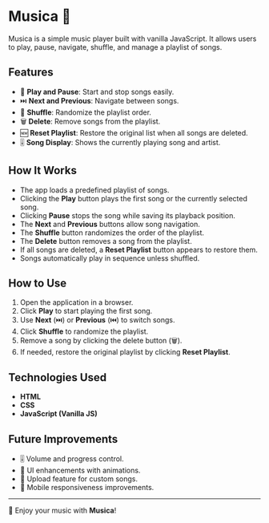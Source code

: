# Musica 🎵

Musica is a simple music player built with vanilla JavaScript. It allows users to play, pause, navigate, shuffle, and manage a playlist of songs.

## Features

- 🎵 **Play and Pause**: Start and stop songs easily.
- ⏭️ **Next and Previous**: Navigate between songs.
- 🔀 **Shuffle**: Randomize the playlist order.
- 🗑️ **Delete**: Remove songs from the playlist.
- 🆕 **Reset Playlist**: Restore the original list when all songs are deleted.
- 🎚️ **Song Display**: Shows the currently playing song and artist.

## How It Works

- The app loads a predefined playlist of songs.
- Clicking the **Play** button plays the first song or the currently selected song.
- Clicking **Pause** stops the song while saving its playback position.
- The **Next** and **Previous** buttons allow song navigation.
- The **Shuffle** button randomizes the order of the playlist.
- The **Delete** button removes a song from the playlist.
- If all songs are deleted, a **Reset Playlist** button appears to restore them.
- Songs automatically play in sequence unless shuffled.

## How to Use

1. Open the application in a browser.
2. Click **Play** to start playing the first song.
3. Use **Next** (⏭️) or **Previous** (⏮️) to switch songs.
4. Click **Shuffle** to randomize the playlist.
5. Remove a song by clicking the delete button (🗑️).
6. If needed, restore the original playlist by clicking **Reset Playlist**.

## Technologies Used

- **HTML**
- **CSS**
- **JavaScript (Vanilla JS)**

## Future Improvements

- 🎚️ Volume and progress control.
- 🎨 UI enhancements with animations.
- 📂 Upload feature for custom songs.
- 📱 Mobile responsiveness improvements.

---

🚀 Enjoy your music with **Musica**!
